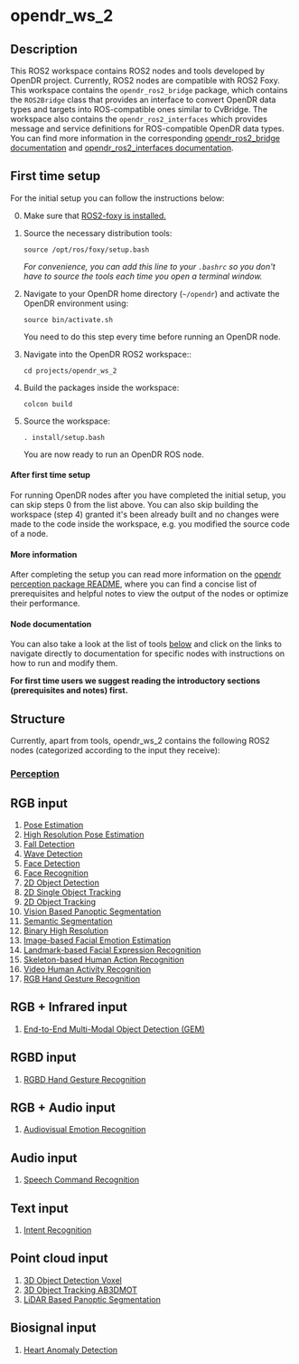 # opendr_ws_2

## Description
This ROS2 workspace contains ROS2 nodes and tools developed by OpenDR project. Currently, ROS2 nodes are compatible with ROS2 Foxy.
This workspace contains the `opendr_ros2_bridge` package, which contains the `ROS2Bridge` class that provides an interface to convert OpenDR data types and targets into ROS-compatible
ones similar to CvBridge. The workspace also contains the `opendr_ros2_interfaces` which provides message and service definitions for ROS-compatible OpenDR data types. You can find more information in the corresponding [opendr_ros2_bridge documentation](../../docs/reference/ros2bridge.md) and [opendr_ros2_interfaces documentation](). <!-- add interfaces readme link -->

## First time setup

For the initial setup you can follow the instructions below:

0. Make sure that [ROS2-foxy is installed.](https://docs.ros.org/en/foxy/Installation/Ubuntu-Install-Debians.html)

1. Source the necessary distribution tools:
    ```shell
    source /opt/ros/foxy/setup.bash
    ```
   _For convenience, you can add this line to your `.bashrc` so you don't have to source the tools each time you open a  terminal window._

<!--4. Install `cv_bridge` via the instructions in its [README](https://github.com/ros-perception/vision_opencv/tree/ros2/cv_bridge#installation), excluding the last step (build), as it will get built later with the rest of the workspace. TODO is this needed?-->

2. Navigate to your OpenDR home directory (`~/opendr`) and activate the OpenDR environment using:
    ```shell
    source bin/activate.sh
    ```
    You need to do this step every time before running an OpenDR node.

3. Navigate into the OpenDR ROS2 workspace::
    ```shell
    cd projects/opendr_ws_2
    ```

4. Build the packages inside the workspace:
    ```shell
    colcon build
    ```

5. Source the workspace:
    ```shell
    . install/setup.bash
    ```
   You are now ready to run an OpenDR ROS node.

#### After first time setup
For running OpenDR nodes after you have completed the initial setup, you can skip steps 0 from the list above.
You can also skip building the workspace (step 4) granted it's been already built and no changes were made to the code inside the workspace, e.g. you modified the source code of a node.

#### More information
After completing the setup you can read more information on the [opendr perception package README](src/opendr_perception/README.md), where you can find a concise list of prerequisites and helpful notes to view the output of the nodes or optimize their performance.

#### Node documentation
You can also take a look at the list of tools [below](#structure) and click on the links to navigate directly to documentation for specific nodes with instructions on how to run and modify them.

**For first time users we suggest reading the introductory sections (prerequisites and notes) first.**

## Structure

Currently, apart from tools, opendr_ws_2 contains the following ROS2 nodes (categorized according to the input they receive):

### [Perception](src/opendr_perception/README.md)
## RGB input
1. [Pose Estimation](src/opendr_perception/README.md#pose-estimation-ros2-node)
2. [High Resolution Pose Estimation](src/opendr_perception/README.md#high-resolution-pose-estimation-ros2-node)
3. [Fall Detection](src/opendr_perception/README.md#fall-detection-ros2-node)
4. [Wave Detection](src/opendr_perception/README.md#wave-detection-ros2-node)
5. [Face Detection](src/opendr_perception/README.md#face-detection-ros2-node)
6. [Face Recognition](src/opendr_perception/README.md#face-recognition-ros2-node)
7. [2D Object Detection](src/opendr_perception/README.md#2d-object-detection-ros2-nodes)
8. [2D Single Object Tracking](src/opendr_perception/README.md#2d-single-object-tracking-ros2-node)
9. [2D Object Tracking](src/opendr_perception/README.md#2d-object-tracking-ros2-nodes)
10. [Vision Based Panoptic Segmentation](src/opendr_perception/README.md#vision-based-panoptic-segmentation-ros2-node)
11. [Semantic Segmentation](src/opendr_perception/README.md#semantic-segmentation-ros2-node)
12. [Binary High Resolution](src/opendr_perception/README.md#binary-high-resolution-ros2-node)
13. [Image-based Facial Emotion Estimation](src/opendr_perception/README.md#image-based-facial-emotion-estimation-ros2-node)
14. [Landmark-based Facial Expression Recognition](src/opendr_perception/README.md#landmark-based-facial-expression-recognition-ros2-node)
15. [Skeleton-based Human Action Recognition](src/opendr_perception/README.md#skeleton-based-human-action-recognition-ros2-nodes)
16. [Video Human Activity Recognition](src/opendr_perception/README.md#video-human-activity-recognition-ros2-node)
17. [RGB Hand Gesture Recognition](src/opendr_perception/README.md#rgb-gesture-recognition-ros2-node)

## RGB + Infrared input
1. [End-to-End Multi-Modal Object Detection (GEM)](src/opendr_perception/README.md#2d-object-detection-gem-ros2-node)
## RGBD input
1. [RGBD Hand Gesture Recognition](src/opendr_perception/README.md#rgbd-hand-gesture-recognition-ros2-node)
## RGB + Audio input
1. [Audiovisual Emotion Recognition](src/opendr_perception/README.md#audiovisual-emotion-recognition-ros2-node)
## Audio input
1. [Speech Command Recognition](src/opendr_perception/README.md#speech-command-recognition-ros2-node)
## Text input
1. [Intent Recognition](src/opendr_perception/README.md#intent-recognition-ros2-node)
## Point cloud input
1. [3D Object Detection Voxel](src/opendr_perception/README.md#3d-object-detection-voxel-ros2-node)
2. [3D Object Tracking AB3DMOT](src/opendr_perception/README.md#3d-object-tracking-ab3dmot-ros2-node)
3. [LiDAR Based Panoptic Segmentation](src/opendr_perception/README.md#lidar-based-panoptic-segmentation-ros2-node)
## Biosignal input
1. [Heart Anomaly Detection](src/opendr_perception/README.md#heart-anomaly-detection-ros2-node)

